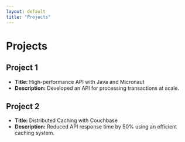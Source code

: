 ```yaml
---
layout: default
title: "Projects"
---
```


# Projects

## Project 1
- **Title:** High-performance API with Java and Micronaut  
- **Description:** Developed an API for processing transactions at scale.

## Project 2
- **Title:** Distributed Caching with Couchbase  
- **Description:** Reduced API response time by 50% using an efficient caching system.
